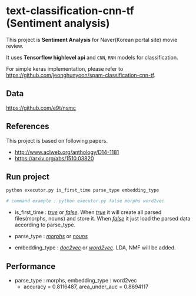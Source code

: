 # text-classification-cnn-tf (Sentiment analysis)

This project is **Sentiment Analysis** for Naver(Korean portal site) movie review.

It uses **Tensorflow highlevel api** and `CNN`, `RNN` models for classification.

For simple keras implementation, please refer to 
https://github.com/jeonghunyoon/spam-classification-cnn-tf.



## Data
https://github.com/e9t/nsmc


## References
This project is based on following papers.
- http://www.aclweb.org/anthology/D14-1181
- https://arxiv.org/abs/1510.03820


## Run project
```python
python executor.py is_first_time parse_type embedding_type

# command example : python executor.py false morphs word2vec
```
- is_first_time : <U>*true*</U> or <U>*false*</U>. When <U>*true*</U> it will create all parsed files(morphs, nouns) 
and store it. When <U>*false*</U> it just load the parsed data according to parse_type.

- parse_type : <U>*morphs*</U> or <U>*nouns*</U>

- embedding_type : <U>*doc2vec*</U> or <U>*word2vec*</U>. LDA, NMF will be added.


## Performance
- parse_type : morphs, embedding_type : word2vec 
    - accuracy = 0.8116487, area_under_auc = 0.8694117


